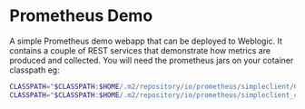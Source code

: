 # Prometheus Demo
A simple Prometheus demo webapp that can be deployed to Weblogic. It contains a couple of REST services that demonstrate how metrics are produced and collected. You will need the prometheus jars on your cotainer classpath eg:

```bash
CLASSPATH="$CLASSPATH:$HOME/.m2/repository/io/prometheus/simpleclient/0.0.26/simpleclient-0.0.26.jar"
CLASSPATH="$CLASSPATH:$HOME/.m2/repository/io/prometheus/simpleclient_common/0.0.26/simpleclient_common-0.0.26.jar"
```
